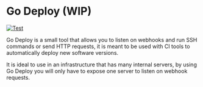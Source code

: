 # Go Deploy (WIP) 
[![Test](https://github.com/mehdibo/go_deploy/actions/workflows/test.yml/badge.svg?branch=develop)](https://github.com/mehdibo/go_deploy/actions/workflows/test.yml)

Go Deploy is a small tool that allows you to listen on webhooks and run SSH commands
or send HTTP requests, it is meant to be used with CI tools to automatically deploy new software versions.

It is ideal to use in an infrastructure that has many internal servers, by using Go Deploy
you will only have to expose one server to listen on webhook requests.
